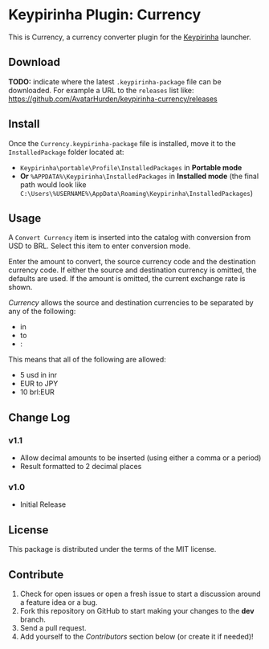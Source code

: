 # Keypirinha Plugin: Currency

This is Currency, a currency converter plugin for the
[Keypirinha](http://keypirinha.com) launcher.

## Download

**TODO:** indicate where the latest `.keypirinha-package` file can be
downloaded. For example a URL to the `releases` list like:
https://github.com/AvatarHurden/keypirinha-currency/releases


## Install

Once the `Currency.keypirinha-package` file is installed,
move it to the `InstalledPackage` folder located at:

* `Keypirinha\portable\Profile\InstalledPackages` in **Portable mode**
* **Or** `%APPDATA%\Keypirinha\InstalledPackages` in **Installed mode** (the
  final path would look like
  `C:\Users\%USERNAME%\AppData\Roaming\Keypirinha\InstalledPackages`)


## Usage

A ```Convert Currency``` item is inserted into the catalog with conversion from USD to BRL.
Select this item to enter conversion mode.

Enter the amount to convert, the source currency code and the destination currency code.
If either the source and destination currency is omitted, the defaults are used.
If the amount is omitted, the current exchange rate is shown.

*Currency* allows the source and destination currencies to be separated by any of the following:
 - in
 - to
 - :

This means that all of the following are allowed:

- 5 usd in inr
- EUR to JPY
- 10 brl:EUR

## Change Log

### v1.1

* Allow decimal amounts to be inserted (using either a comma or a period)
* Result formatted to 2 decimal places

### v1.0

* Initial Release


## License

This package is distributed under the terms of the MIT license.

## Contribute

1. Check for open issues or open a fresh issue to start a discussion around a
   feature idea or a bug.
2. Fork this repository on GitHub to start making your changes to the **dev**
   branch.
3. Send a pull request.
4. Add yourself to the *Contributors* section below (or create it if needed)!
